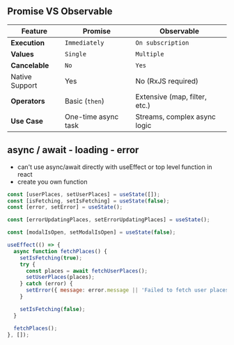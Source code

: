## Promise VS Observable

| Feature        | Promise             | Observable                    |
| -------------- | ------------------- | ----------------------------- |
| **Execution**  | `Immediately`       | `On subscription`             |
| **Values**     | `Single`            | `Multiple`                    |
| **Cancelable** | `No`                | `Yes`                         |
| Native Support | Yes                 | No (RxJS required)            |
| **Operators**  | Basic (`then`)      | Extensive (map, filter, etc.) |
| **Use Case**   | One-time async task | Streams, complex async logic  |

## async / await - loading - error

- can't use async/await directly with useEffect or top level function in react
- create you own function

```jsx
const [userPlaces, setUserPlaces] = useState([]);
const [isFetching, setIsFetching] = useState(false);
const [error, setError] = useState();

const [errorUpdatingPlaces, setErrorUpdatingPlaces] = useState();

const [modalIsOpen, setModalIsOpen] = useState(false);

useEffect(() => {
  async function fetchPlaces() {
    setIsFetching(true);
    try {
      const places = await fetchUserPlaces();
      setUserPlaces(places);
    } catch (error) {
      setError({ message: error.message || 'Failed to fetch user places.' });
    }

    setIsFetching(false);
  }

  fetchPlaces();
}, []);
```
